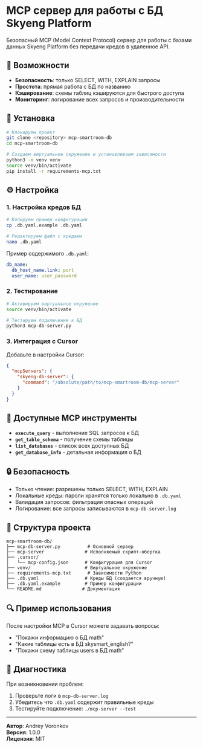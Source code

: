 # MCP сервер для работы с БД Skyeng Platform

Безопасный MCP (Model Context Protocol) сервер для работы с базами данных Skyeng Platform без передачи кредов в удаленное API.

## 🎯 Возможности

- **Безопасность**: только SELECT, WITH, EXPLAIN запросы
- **Простота**: прямая работа с БД по названию
- **Кэширование**: схемы таблиц кэшируются для быстрого доступа
- **Мониторинг**: логирование всех запросов и производительности


## 🚀 Установка

```bash
# Клонируем проект
git clone <repository> mcp-smartroom-db
cd mcp-smartroom-db

# Создаем виртуальное окружение и устанавливаем зависимости
python3 -m venv venv
source venv/bin/activate
pip install -r requirements-mcp.txt
```

## ⚙️ Настройка

### 1. Настройка кредов БД

```bash
# Копируем пример конфигурации
cp .db.yaml.example .db.yaml

# Редактируем файл с кредами
nano .db.yaml
```

Пример содержимого `.db.yaml`:
```yaml
db_name:
  db_host_name.link: port
  user_name: user_password
```

### 2. Тестирование

```bash
# Активируем виртуальное окружение
source venv/bin/activate

# Тестируем подключение к БД
python3 mcp-db-server.py
```

### 3. Интеграция с Cursor

Добавьте в настройки Cursor:

```json
{
  "mcpServers": {
    "skyeng-db-server": {
      "command": "/absolute/path/to/mcp-smartroom-db/mcp-server"
    }
  }
}
```

## 🔧 Доступные MCP инструменты

- **`execute_query`** - выполнение SQL запросов к БД
- **`get_table_schema`** - получение схемы таблицы  
- **`list_databases`** - список всех доступных БД
- **`get_database_info`** - детальная информация о БД



## 🔒 Безопасность

- Только чтение: разрешены только SELECT, WITH, EXPLAIN
- Локальные креды: пароли хранятся только локально в `.db.yaml`
- Валидация запросов: фильтрация опасных операций
- Логирование: все запросы записываются в `mcp-db-server.log`

## 📁 Структура проекта

```
mcp-smartroom-db/
├── mcp-db-server.py          # Основной сервер
├── mcp-server               # Исполняемый скрипт-обертка
├── .cursor/
│   └── mcp-config.json      # Конфигурация для Cursor
├── venv/                    # Виртуальное окружение
├── requirements-mcp.txt      # Зависимости Python
├── .db.yaml                 # Креды БД (создается вручную)
├── .db.yaml.example         # Пример конфигурации
└── README.md               # Документация
```

## 🔍 Пример использования

После настройки MCP в Cursor можете задавать вопросы:
- "Покажи информацию о БД math"
- "Какие таблицы есть в БД skysmart_english?"
- "Покажи схему таблицы users в БД math"


## 🔧 Диагностика

При возникновении проблем:

1. Проверьте логи в `mcp-db-server.log`
2. Убедитесь что `.db.yaml` содержит правильные креды
3. Тестируйте подключение: `./mcp-server --test`

---

**Автор**: Andrey Voronkov  
**Версия**: 1.0.0  
**Лицензия**: MIT 